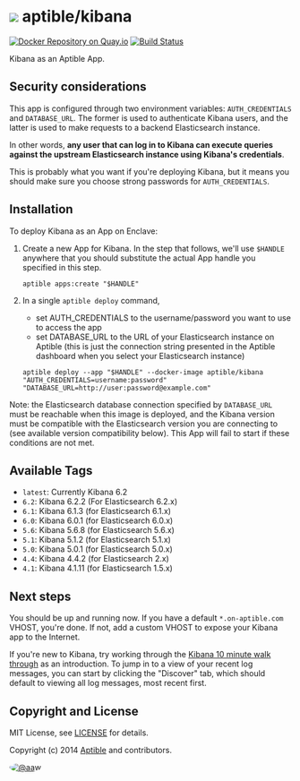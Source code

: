 # ![](https://gravatar.com/avatar/11d3bc4c3163e3d238d558d5c9d98efe?s=64) aptible/kibana

[![Docker Repository on Quay.io](https://quay.io/repository/aptible/kibana/status)](https://quay.io/repository/aptible/kibana)
[![Build Status](https://travis-ci.org/aptible/docker-kibana.svg?branch=master)](https://travis-ci.org/aptible/docker-kibana)

Kibana as an Aptible App.

## Security considerations

This app is configured through two environment variables: `AUTH_CREDENTIALS`
and `DATABASE_URL`. The former is used to authenticate Kibana users, and the
latter is used to make requests to a backend Elasticsearch instance.

In other words, **any user that can log in to Kibana can execute queries
against the upstream Elasticsearch instance using Kibana's credentials**.

This is probably what you want if you're deploying Kibana, but it means you
should make sure you choose strong passwords for `AUTH_CREDENTIALS`.

## Installation

To deploy Kibana as an App on Enclave:

1. Create a new App for Kibana. In the step that follows, we'll use `$HANDLE` anywhere that you should substitute the actual App handle you specified in this step.

    ```
    aptible apps:create "$HANDLE"
    ```

2. In a single `aptible deploy` command,
     * set AUTH_CREDENTIALS to the username/password you want to use to access the app
     * set DATABASE_URL to the URL of your Elasticsearch instance on Aptible (this is just the connection string presented in the Aptible dashboard when you select your Elasticsearch instance)

    ```
    aptible deploy --app "$HANDLE" --docker-image aptible/kibana "AUTH_CREDENTIALS=username:password" "DATABASE_URL=http://user:password@example.com"
    ```

Note: the Elasticsearch database connection specified by `DATABASE_URL`  must be reachable when this image is deployed, and the Kibana version must be compatible with the Elasticsearch version you are connecting to (see available version compatibility below).  This App will fail to start if these conditions are not met.


## Available Tags

* `latest`: Currently Kibana 6.2
* `6.2`: Kibana 6.2.2 (For Elasticsearch 6.2.x)
* `6.1`: Kibana 6.1.3 (for Elasticsearch 6.1.x)
* `6.0`: Kibana 6.0.1 (for Elasticsearch 6.0.x)
* `5.6`: Kibana 5.6.8 (for Elasticsearch 5.6.x)
* `5.1`: Kibana 5.1.2 (for Elasticsearch 5.1.x)
* `5.0`: Kibana 5.0.1 (for Elasticsearch 5.0.x)
* `4.4`: Kibana 4.4.2 (for Elasticsearch 2.x)
* `4.1`: Kibana 4.1.11 (for Elasticsearch 1.5.x)


## Next steps

You should be up and running now. If you have a default `*.on-aptible.com` VHOST, you're done. If not, add a custom VHOST to expose your Kibana app to the Internet.

If you're new to Kibana, try working through the
[Kibana 10 minute walk through](http://www.elasticsearch.org/guide/en/kibana/current/using-kibana-for-the-first-time.html) as an introduction. To jump in to
a view of your recent log messages, you can start by clicking the "Discover" tab, which should default to viewing all log messages, most recent
first.

## Copyright and License

MIT License, see [LICENSE](LICENSE.md) for details.

Copyright (c) 2014 [Aptible](https://www.aptible.com) and contributors.

[<img src="https://s.gravatar.com/avatar/c386daf18778552e0d2f2442fd82144d?s=60" style="border-radius: 50%;" alt="@aaw" />](https://github.com/aaw)
